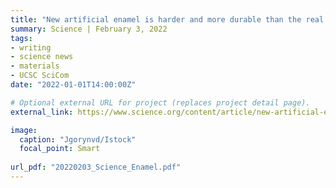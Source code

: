 ```yaml
---
title: "New artificial enamel is harder and more durable than the real thing"
summary: Science | February 3, 2022
tags:
- writing
- science news
- materials
- UCSC SciCom
date: "2022-01-01T14:00:00Z"

# Optional external URL for project (replaces project detail page).
external_link: https://www.science.org/content/article/new-artificial-enamel-harder-and-more-durable-real-thing

image:
  caption: "Jgorynvd/Istock"
  focal_point: Smart
  
url_pdf: "20220203_Science_Enamel.pdf"
---
```

